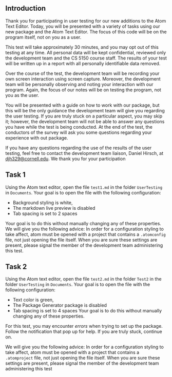 ## Introduction
Thank you for participating in user testing for our new additions to the Atom Text Editor. Today, you will be presented with a variety of tasks using our new package and the Atom Text Editor. The focus of this code will be on the program itself, not on you as a user.

This test will take approximately 30 minutes, and you may opt out of this testing at any time. All personal data will be kept confidential, reviewed only the development team and the CS 5150 course staff.  The results of your test will be written up in a report with all personally identifiable data removed.

Over the course of the test, the development team will be recording your own screen interaction using screen capture. Moreover, the development team will be personally observing and noting your interaction with our program. Again, the focus of our notes will be on testing the program, not you as the user.

You will be presented with a guide on how to work with our package, but this will be the only guidance the development team will give you regarding the user testing. If you are truly stuck on a particular aspect, you may skip it; however, the development team will not be able to answer any questions you have while the test is being conducted. At the end of the test, the conductors of the survey will ask you some questions regarding your experience with out package.

If you have any questions regarding the use of the results of the user testing, feel free to contact the development team liaison, Daniel Hirsch, at djh329@cornell.edu. We thank you for your participation

## Task 1
Using the Atom text editor, open the file `test1.md` in the folder `UserTesting` in `Documents`. Your goal is to open the file with the following configuration:
* Background styling is white,
* The markdown live preview is disabled
* Tab spacing is set to 2 spaces

Your goal is to do this without manually changing any of these properties.
We will give you the following advice: In order for a configuration styling to take affect, atom must be opened with a project that contains a `.atomconfig` file, not just opening the file itself.
When you are sure these settings are present, please signal the member of the development team administering this test.


## Task 2
Using the Atom text editor, open the file `test2.md` in the folder `Test2` in the folder `UserTesting` in `Documents`. Your goal is to open the file with the following configuration:
* Text color is green,
* The Package Generator package is disabled
* Tab spacing is set to 4 spaces
Your goal is to do this without manually changing any of these properties.

For this test, you may encounter *errors* when trying to set up the package. Follow the notification that pop up for help. If you are truly stuck, continue on.

We will give you the following advice: In order for a configuration styling to take affect, atom must be opened with a project that contains a `.atomproject` file, not just opening the file itself.
When you are sure these settings are present, please signal the member of the development team administering this test
